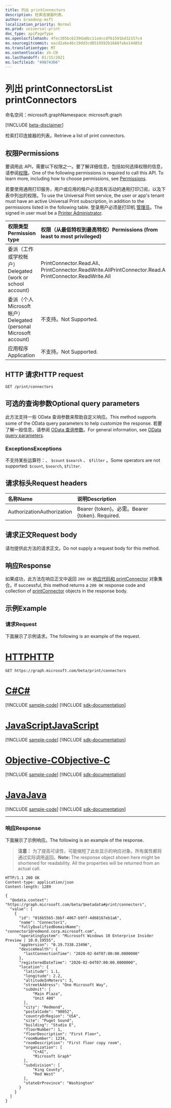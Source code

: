 ```yaml
---
title: 列出 printConnectors
description: 检索连接器列表。
author: braedenp-msft
localization_priority: Normal
ms.prod: universal-print
doc_type: apiPageType
ms.openlocfilehash: 4fec305bc6239da0bc11a4ccdf61591bd32157c4
ms.sourcegitcommit: eacd2a6e46c19dd3cd8519592b1668fabe14d85d
ms.translationtype: MT
ms.contentlocale: zh-CN
ms.lasthandoff: 01/15/2021
ms.locfileid: "49874366"
---
```

# <a name="list-printconnectors"></a><span data-ttu-id="e2fd0-103">列出 printConnectors</span><span class="sxs-lookup"><span data-stu-id="e2fd0-103">List printConnectors</span></span>

<span data-ttu-id="e2fd0-104">命名空间：microsoft.graph</span><span class="sxs-lookup"><span data-stu-id="e2fd0-104">Namespace: microsoft.graph</span></span>

[!INCLUDE [beta-disclaimer](../../includes/beta-disclaimer.md)]

<span data-ttu-id="e2fd0-105">检索打印连接器的列表。</span><span class="sxs-lookup"><span data-stu-id="e2fd0-105">Retrieve a list of print connectors.</span></span>

## <a name="permissions"></a><span data-ttu-id="e2fd0-106">权限</span><span class="sxs-lookup"><span data-stu-id="e2fd0-106">Permissions</span></span>
<span data-ttu-id="e2fd0-p101">要调用此 API，需要以下权限之一。要了解详细信息，包括如何选择权限的信息，请参阅[权限](/graph/permissions-reference)。</span><span class="sxs-lookup"><span data-stu-id="e2fd0-p101">One of the following permissions is required to call this API. To learn more, including how to choose permissions, see [Permissions](/graph/permissions-reference).</span></span>

<span data-ttu-id="e2fd0-109">若要使用通用打印服务，用户或应用的租户必须具有活动的通用打印订阅，以及下表中列出的权限。</span><span class="sxs-lookup"><span data-stu-id="e2fd0-109">To use the Universal Print service, the user or app's tenant must have an active Universal Print subscription, in addition to the permissions listed in the following table.</span></span> <span data-ttu-id="e2fd0-110">登录用户必须是打印机 [管理员](/azure/active-directory/users-groups-roles/directory-assign-admin-roles#printer-administrator)。</span><span class="sxs-lookup"><span data-stu-id="e2fd0-110">The signed in user must be a [Printer Administrator](/azure/active-directory/users-groups-roles/directory-assign-admin-roles#printer-administrator).</span></span>

|<span data-ttu-id="e2fd0-111">权限类型</span><span class="sxs-lookup"><span data-stu-id="e2fd0-111">Permission type</span></span> | <span data-ttu-id="e2fd0-112">权限（从最低特权到最高特权）</span><span class="sxs-lookup"><span data-stu-id="e2fd0-112">Permissions (from least to most privileged)</span></span> |
|:---------------|:--------------------------------------------|
|<span data-ttu-id="e2fd0-113">委派（工作或学校帐户）</span><span class="sxs-lookup"><span data-stu-id="e2fd0-113">Delegated (work or school account)</span></span>| <span data-ttu-id="e2fd0-114">PrintConnector.Read.All、PrintConnector.ReadWrite.All</span><span class="sxs-lookup"><span data-stu-id="e2fd0-114">PrintConnector.Read.All, PrintConnector.ReadWrite.All</span></span> |
|<span data-ttu-id="e2fd0-115">委派（个人 Microsoft 帐户）</span><span class="sxs-lookup"><span data-stu-id="e2fd0-115">Delegated (personal Microsoft account)</span></span>|<span data-ttu-id="e2fd0-116">不支持。</span><span class="sxs-lookup"><span data-stu-id="e2fd0-116">Not Supported.</span></span>|
|<span data-ttu-id="e2fd0-117">应用程序</span><span class="sxs-lookup"><span data-stu-id="e2fd0-117">Application</span></span>| <span data-ttu-id="e2fd0-118">不支持。</span><span class="sxs-lookup"><span data-stu-id="e2fd0-118">Not Supported.</span></span> |

## <a name="http-request"></a><span data-ttu-id="e2fd0-119">HTTP 请求</span><span class="sxs-lookup"><span data-stu-id="e2fd0-119">HTTP request</span></span>
<!-- { "blockType": "ignored" } -->
```http
GET /print/connectors
```

## <a name="optional-query-parameters"></a><span data-ttu-id="e2fd0-120">可选的查询参数</span><span class="sxs-lookup"><span data-stu-id="e2fd0-120">Optional query parameters</span></span>
<span data-ttu-id="e2fd0-121">此方法支持一些 OData 查询参数来帮助自定义响应。</span><span class="sxs-lookup"><span data-stu-id="e2fd0-121">This method supports some of the OData query parameters to help customize the response.</span></span> <span data-ttu-id="e2fd0-122">若要了解一般信息，请参阅 [OData 查询参数](/graph/query-parameters)。</span><span class="sxs-lookup"><span data-stu-id="e2fd0-122">For general information, see [OData query parameters](/graph/query-parameters).</span></span>

### <a name="exceptions"></a><span data-ttu-id="e2fd0-123">Exceptions</span><span class="sxs-lookup"><span data-stu-id="e2fd0-123">Exceptions</span></span>
<span data-ttu-id="e2fd0-124">不支持某些运算符：、 `$count` `$search` 、 `$filter` 。</span><span class="sxs-lookup"><span data-stu-id="e2fd0-124">Some operators are not supported: `$count`, `$search`, `$filter`.</span></span>

## <a name="request-headers"></a><span data-ttu-id="e2fd0-125">请求标头</span><span class="sxs-lookup"><span data-stu-id="e2fd0-125">Request headers</span></span>
| <span data-ttu-id="e2fd0-126">名称</span><span class="sxs-lookup"><span data-stu-id="e2fd0-126">Name</span></span>      |<span data-ttu-id="e2fd0-127">说明</span><span class="sxs-lookup"><span data-stu-id="e2fd0-127">Description</span></span>|
|:----------|:----------|
| <span data-ttu-id="e2fd0-128">Authorization</span><span class="sxs-lookup"><span data-stu-id="e2fd0-128">Authorization</span></span> | <span data-ttu-id="e2fd0-p104">Bearer {token}。必需。</span><span class="sxs-lookup"><span data-stu-id="e2fd0-p104">Bearer {token}. Required.</span></span> |

## <a name="request-body"></a><span data-ttu-id="e2fd0-131">请求正文</span><span class="sxs-lookup"><span data-stu-id="e2fd0-131">Request body</span></span>
<span data-ttu-id="e2fd0-132">请勿提供此方法的请求正文。</span><span class="sxs-lookup"><span data-stu-id="e2fd0-132">Do not supply a request body for this method.</span></span>
## <a name="response"></a><span data-ttu-id="e2fd0-133">响应</span><span class="sxs-lookup"><span data-stu-id="e2fd0-133">Response</span></span>
<span data-ttu-id="e2fd0-134">如果成功，此方法在响应正文中返回 `200 OK` [响应代码和 printConnector](../resources/printconnector.md) 对象集合。</span><span class="sxs-lookup"><span data-stu-id="e2fd0-134">If successful, this method returns a `200 OK` response code and collection of [printConnector](../resources/printconnector.md) objects in the response body.</span></span>
## <a name="example"></a><span data-ttu-id="e2fd0-135">示例</span><span class="sxs-lookup"><span data-stu-id="e2fd0-135">Example</span></span>
### <a name="request"></a><span data-ttu-id="e2fd0-136">请求</span><span class="sxs-lookup"><span data-stu-id="e2fd0-136">Request</span></span>
<span data-ttu-id="e2fd0-137">下面展示了示例请求。</span><span class="sxs-lookup"><span data-stu-id="e2fd0-137">The following is an example of the request.</span></span>

# <a name="http"></a>[<span data-ttu-id="e2fd0-138">HTTP</span><span class="sxs-lookup"><span data-stu-id="e2fd0-138">HTTP</span></span>](#tab/http)
<!-- {
  "blockType": "request",
  "name": "get_connectors"
}-->
```msgraph-interactive
GET https://graph.microsoft.com/beta/print/connectors
```
# <a name="c"></a>[<span data-ttu-id="e2fd0-139">C#</span><span class="sxs-lookup"><span data-stu-id="e2fd0-139">C#</span></span>](#tab/csharp)
[!INCLUDE [sample-code](../includes/snippets/csharp/get-connectors-csharp-snippets.md)]
[!INCLUDE [sdk-documentation](../includes/snippets/snippets-sdk-documentation-link.md)]

# <a name="javascript"></a>[<span data-ttu-id="e2fd0-140">JavaScript</span><span class="sxs-lookup"><span data-stu-id="e2fd0-140">JavaScript</span></span>](#tab/javascript)
[!INCLUDE [sample-code](../includes/snippets/javascript/get-connectors-javascript-snippets.md)]
[!INCLUDE [sdk-documentation](../includes/snippets/snippets-sdk-documentation-link.md)]

# <a name="objective-c"></a>[<span data-ttu-id="e2fd0-141">Objective-C</span><span class="sxs-lookup"><span data-stu-id="e2fd0-141">Objective-C</span></span>](#tab/objc)
[!INCLUDE [sample-code](../includes/snippets/objc/get-connectors-objc-snippets.md)]
[!INCLUDE [sdk-documentation](../includes/snippets/snippets-sdk-documentation-link.md)]

# <a name="java"></a>[<span data-ttu-id="e2fd0-142">Java</span><span class="sxs-lookup"><span data-stu-id="e2fd0-142">Java</span></span>](#tab/java)
[!INCLUDE [sample-code](../includes/snippets/java/get-connectors-java-snippets.md)]
[!INCLUDE [sdk-documentation](../includes/snippets/snippets-sdk-documentation-link.md)]

---

### <a name="response"></a><span data-ttu-id="e2fd0-143">响应</span><span class="sxs-lookup"><span data-stu-id="e2fd0-143">Response</span></span>
<span data-ttu-id="e2fd0-144">下面展示了示例响应。</span><span class="sxs-lookup"><span data-stu-id="e2fd0-144">The following is an example of the response.</span></span>
><span data-ttu-id="e2fd0-p105">**注意：** 为了提高可读性，可能缩短了此处显示的响应对象。所有属性都将通过实际调用返回。</span><span class="sxs-lookup"><span data-stu-id="e2fd0-p105">**Note:** The response object shown here might be shortened for readability. All the properties will be returned from an actual call.</span></span>
<!-- {
  "blockType": "response",
  "truncated": true,
  "@odata.type": "microsoft.graph.printConnector",
  "isCollection": true
} -->
```http
HTTP/1.1 200 OK
Content-type: application/json
Content-length: 1289

{
  "@odata.context": "https://graph.microsoft.com/beta/$metadata#print/connectors",
  "value": [
    {
      "id": "016b5565-3bbf-4067-b9ff-4d68167eb1a6",
      "name": "Connector1",
      "fullyQualifiedDomainName": "connector1@redmond.corp.microsoft.com",
      "operatingSystem": "Microsoft Windows 10 Enterprise Insider Preview | 10.0.19555",
      "appVersion": "0.19.7338.23496",
      "deviceHealth": {
        "lastConnectionTime": "2020-02-04T07:00:00.0000000"
      },
      "registeredDateTime": "2020-02-04T07:00:00.0000000",
      "location": {
        "latitude": 1.1,
        "longitude": 2.2,
        "altitudeInMeters": 3,
        "streetAddress": "One Microsoft Way",
        "subUnit": [
            "Main Plaza",
            "Unit 400"
        ],
        "city": "Redmond",
        "postalCode": "98052",
        "countryOrRegion": "USA",
        "site": "Puget Sound",
        "building": "Studio E",
        "floorNumber": 1,
        "floorDescription": "First Floor",
        "roomNumber": 1234,
        "roomDescription": "First floor copy room",
        "organization": [
            "C+AI",
            "Microsoft Graph"
        ],
        "subdivision": [
            "King County",
            "Red West"
        ],
        "stateOrProvince": "Washington"
      }
    }
  ]
}
```

<!-- uuid: 8fcb5dbc-d5aa-4681-8e31-b001d5168d79
2015-10-25 14:57:30 UTC -->
<!-- {
  "type": "#page.annotation",
  "description": "List connectors",
  "keywords": "",
  "section": "documentation",
  "tocPath": ""
}-->
